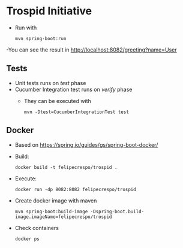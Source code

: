 Trospid Initiative
==================
 

- Run with 

      mvn spring-boot:run

-You can see the result in 
 [http://localhost:8082/greeting?name=User](http://localhost:8082/greeting?name=User)
 
 Tests
 -----
 - Unit tests runs on _test_ phase
 - Cucumber Integration test runs on _verify_ phase
   - They can be executed with
    
         mvn -Dtest=CucumberIntegrationTest test

Docker
------
- Based on https://spring.io/guides/gs/spring-boot-docker/
- Build: 

      docker build -t felipecrespo/trospid .
- Execute: 
     
      docker run -dp 8082:8082 felipecrespo/trospid
- Create docker image with maven  

      mvn spring-boot:build-image -Dspring-boot.build-image.imageName=felipecrespo/trospid
- Check containers

      docker ps